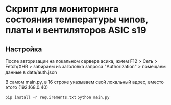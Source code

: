 <h1>Скрипт для мониторинга состояния температуры чипов, платы и вентиляторов ASIC s19</h1>
<h2>Настройка</h2>
<p>После авторизации на локальном сервере асика, жмем F12 > Сеть > Fetch/XHR > забираем из заголовка запроса "Authorization" > помещаем данные в data/auth.json</p>
<p>В самом main.py, в 16 строке указываем свой локальный адрес, вместо этого (192.168.0.40)</p>
<code>pip install -r requirements.txt</code>
<code>python main.py</code>